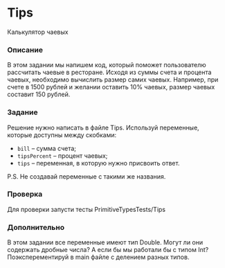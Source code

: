# Tips

Калькулятор чаевых

### Описание

В этом задании мы напишем код, который поможет пользователю рассчитать чаевые в ресторане. Исходя из суммы счета и процента чаевых, необходимо вычислить размер самих чаевых. Например, при счете в 1500 рублей и желании оставить 10% чаевых, размер чаевых составит 150 рублей.

### Задание

Решение нужно написать в файле Tips. Используй переменные, которые доступны между скобками:
- `bill` – сумма счета;
- `tipsPercent` – процент чаевых;
- `tips` – переменная, в которую нужно присвоить ответ. 

P.S. Не создавай переменные с такими же названия.

### Проверка

Для проверки запусти тесты PrimitiveTypesTests/Tips

### Дополнительно

В этом задании все переменные имеют тип Double. Могут ли они содержать дробные числа? А если бы мы работали бы с типом Int?
Поэксперементируй в main файле с делением разных типов.
